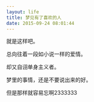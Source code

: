 ```yaml
---
layout: life
title: 梦见有了喜欢的人
date: 2015-09-24 08:01:44
---
```


就是这样吧。

总向往着一段如小说一样的爱情。

却又自诩单身主义者。

梦里的事情，还是不要说出来的好。

但是那样就容易忘啊2333333
